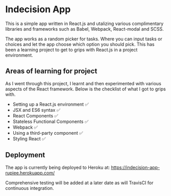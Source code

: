 # Indecision App
This is a simple app written in React.js and utalizing various complimentary libraries and frameworks such as Babel, Webpack, React-modal and SCSS.

The app works as a random picker for tasks. Where you can input tasks or choices and let the app choose which option you should pick. This has been a learning project to get to grips with React.js in a project environment.

## Areas of learning for project

As I went through this project, I learnt and then experimented with various aspects of the React framework. Below is the checklist of what I got to grips with.

- Setting up a React.js environment :white_check_mark:
- JSX and ES6 syntax :white_check_mark:
- React Components :white_check_mark:
- Stateless Functional Components :white_check_mark:
- Webpack :white_check_mark:
- Using a third-party component :white_check_mark:
- Styling React :white_check_mark:

## Deployment

The app is currently being deployed to Heroku at:
https://indecision-app-rupiee.herokuapp.com/

Comprehensive testing will be added at a later date as will TravisCI for continuous integration.
